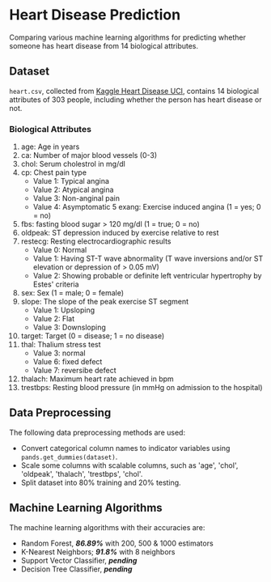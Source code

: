 # Heart Disease Prediction
Comparing various machine learning algorithms for predicting whether someone has heart disease from 14 biological attributes.

## Dataset

<code>heart.csv</code>, collected from [Kaggle Heart Disease UCI](https://www.kaggle.com/ronitf/heart-disease-uci), contains 14 biological attributes of 303 people, including whether the person has heart disease or not.

### Biological Attributes

1. age: Age in years
2. ca: Number of major blood vessels (0-3)
3. chol: Serum cholestrol in mg/dl
4. cp: Chest pain type
    * Value 1: Typical angina
    * Value 2: Atypical angina
    * Value 3: Non-anginal pain
    * Value 4: Asymptomatic
5 exang: Exercise induced angina (1 = yes; 0 = no)
6. fbs: fasting blood sugar > 120 mg/dl (1 = true; 0 = no)
7. oldpeak: ST depression induced by exercise relative to rest
8. restecg: Resting electrocardiographic results
    * Value 0: Normal
    * Value 1: Having ST-T wave abnormality (T wave inversions and/or ST elevation or depression of > 0.05 mV)
    * Value 2: Showing probable or definite left ventricular hypertrophy by Estes' criteria
9. sex: Sex (1 = male; 0 = female)
10. slope: The slope of the peak exercise ST segment
    * Value 1: Upsloping
    * Value 2: Flat
    * Value 3: Downsloping
11. target: Target (0 = disease; 1 = no disease)
12. thal: Thalium stress test
    * Value 3: normal
    * Value 6: fixed defect
    * Value 7: reversibe defect
13. thalach: Maximum heart rate achieved in bpm
14. trestbps: Resting blood pressure (in mmHg on admission to the hospital)

## Data Preprocessing

The following data preprocessing methods are used:

* Convert categorical column names to indicator variables using <code>pands.get_dummies(dataset)</i></b></code>.
* Scale some columns with scalable columns, such as 'age', 'chol', 'oldpeak', 'thalach', 'trestbps', 'chol'.
* Split dataset into 80% training and 20% testing.

## Machine Learning Algorithms

The machine learning algorithms with their accuracies are:

* Random Forest, <b><i>86.89%</i></b> with 200, 500 & 1000 estimators
* K-Nearest Neighbors; <b><i>91.8%</i></b> with 8 neighbors
* Support Vector Classifier, <b><i>pending</i></b>
* Decision Tree Classifier, <b><i>pending</i></b>
